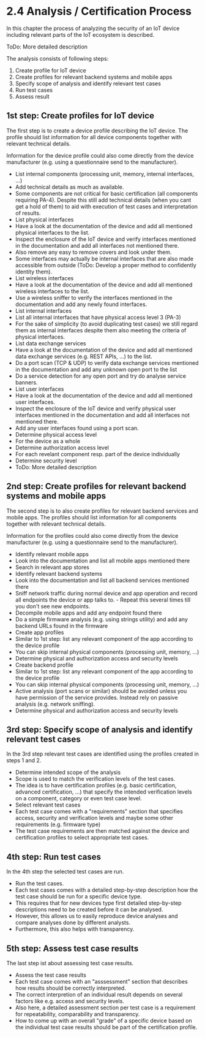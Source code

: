 # 2.4 Analysis / Certification Process

In this chapter the process of analyzing the security of an IoT device including relevant parts of the IoT ecosystem is described.

ToDo: More detailed description

The analysis consists of following steps:

1. Create profile for IoT device
2. Create profiles for relevant backend systems and mobile apps
3. Specify scope of analysis and identify relevant test cases
4. Run test cases
5. Assess result

## 1st step: Create profiles for IoT device

The first step is to create a device profile describing the IoT device. The profile should list information for all device components together with relevant technical details.

Information for the device profile could also come directly from the device manufacturer (e.g. using a questionnaire send to the manufacturer).

- List internal components (processing unit, memory, internal interfaces, ...)
-    Add technical details as much as available.
-    Some components are not critical for basic certification (all components requiring PA-4). Despite this still add technical details (when you cant get a hold of them) to aid with execution of test cases and interpretation of results.
- List physical interfaces
-    Have a look at the documentation of the device and add all mentioned physical interfaces to the list.
-    Inspect the enclosure of the IoT device and verify interfaces mentioned in the documentation and add all interfaces not mentioned there.
-    Also remove any easy to remove covers and look under them.
-    Some interfaces may actually be internal interfaces that are also made accessible from outside (ToDo: Develop a proper method to confidently identity them).
- List wireless interfaces
-    Have a look at the documentation of the device and add all mentioned wireless interfaces to the list.
-    Use a wireless sniffer to verify the interfaces mentioned in the documentation and add any newly found interfaces.
- List internal interfaces
-    List all internal interfaces that have physical access level 3 (PA-3)
-    For the sake of simplicity (to avoid duplicating test cases) we still regard them as internal interfaces despite them also meeting the criteria of physical interfaces.
- List data exchange services
-    Have a look at the documentation of the device and add all mentioned data exchange services (e.g. REST APIs, ...) to the list.
-    Do a port scan (TCP & UDP) to verify data exchange services mentioned in the documentation and add any unknown open port to the list
-    Do a service detection for any open port and try do analyse service banners.
- List user interfaces
-    Have a look at the documentation of the device and add all mentioned user interfaces.
-    Inspect the enclosure of the IoT device and verify physical user interfaces mentioned in the documentation and add all interfaces not mentioned there.
-    Add any user interfaces found using a port scan.
- Determine physical access level
-    For the device as a whole
- Determine authorization access level
-    For each revelant component resp. part of the device individually
- Determine security level
-    ToDo: More detailed description

## 2nd step: Create profiles for relevant backend systems and mobile apps

The second step is to also create profiles for relevant backend services and mobile apps. The profiles should list information for all components together with relevant technical details.

Information for the profiles could also come directly from the device manufacturer (e.g. using a questionnaire send to the manufacturer).

- Identify relevant mobile apps
-    Look into the documentation  and list all mobile apps mentioned there
-    Search in relevant app stores
- Identify relevant backend systems
-    Look into the documentation  and list all backend services mentioned there
-    Sniff network traffic during normal device and app operation and record all endpoints the device or app talks to.
	-    Repeat this several times till you don't see new endpoints.
-    Decompile mobile apps and add any endpoint found there
-    Do a simple firmware analysis (e.g. using strings utility) and add any backend URLs found in the firmware
- Create app profiles
-    Similar to 1st step: list any relevant component of the app according to the device profile
-    You can skip internal physical components (processing unit, memory, ...)
-    Determine physical and authorization access and security levels
- Create backend profile
-    Similar to 1st step: list any relevant component of the app according to the device profile
-    You can skip internal physical components (processing unit, memory, ...)
-    Active analysis (port scans or similar) should be avoided unless you have permission of the service provides. Instead rely on passive analysis (e.g. network sniffing).
-    Determine physical and authorization access and security levels

## 3rd step: Specify scope of analysis and identify relevant test cases

In the 3rd step relevant test cases are identified using the profiles created in steps 1 and 2.

- Determine intended scope of the analysis
-    Scope is used to match the verification levels of the test cases.
-    The idea is to have certification profiles (e.g. basic certification, advanced certification, ...) that specify the intended verification levels on a component, category or even test case level.
- Select relevant test cases
-    Each test case comes with a "requirements" section that specifies access, security and verification levels and maybe some other requirements (e.g. firmware type)
-    The test case requirements are then matched against the device and certification profiles to select appropriate test cases.

## 4th step: Run test cases

In the 4th step the selected test cases are run.

- Run the test cases.
-    Each test cases comes with a detailed step-by-step description how the test case should be run for a specific device type.
-    This requires that for new devices type first detailed step-by-step descriptions need to be created before it can be analysed.
-    However, this allows us to easily reproduce device analyses and compare analyses done by different analysts.
-    Furthermore, this also helps with transparency.

## 5th step: Assess test case results

The last step ist about assessing test case results.

- Assess the test case results
-    Each test case comes with an "asssessment" section that describes how results should be correctly interpreted.
-    The correct interpretion of an individual result depends on several factors like e.g. access and security levels.
-    Also here, a detailed assessment section per test case is a requirement for repeatability, comparability and transparency.
-    How to come up with an overall "grade" of a specific device based on the individual test case results should be part of the certification profile.

